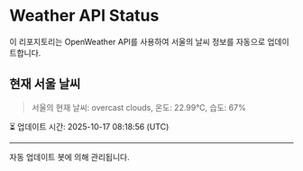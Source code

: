 
# Weather API Status

이 리포지토리는 OpenWeather API를 사용하여 서울의 날씨 정보를 자동으로 업데이트합니다.

## 현재 서울 날씨
> 서울의 현재 날씨: overcast clouds, 온도: 22.99°C, 습도: 67%

⏳ 업데이트 시간: 2025-10-17 08:18:56 (UTC)

---
자동 업데이트 봇에 의해 관리됩니다.
